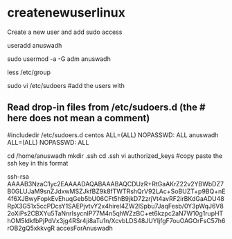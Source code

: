 # createnewuserlinux
Create a new user and add sudo access


useradd anuswadh 

sudo usermod -a -G adm anuswadh

less /etc/group

sudo vi  /etc/sudoers
#add the users with 

## Read drop-in files from /etc/sudoers.d (the # here does not mean a comment)
#includedir /etc/sudoers.d
centos  ALL=(ALL)       NOPASSWD: ALL
anuswadh  ALL=(ALL)       NOPASSWD: ALL

cd /home/anuswadh
mkdir .ssh
cd .ssh
vi authorized_keys
#copy paste the ssh key in this format

ssh-rsa AAAAB3NzaC1yc2EAAAADAQABAAABAQCDUzR+RtGaAKrZ22v2YBWbDZ7B0GLUJaM9snZJdxwMSZJkfBZ9k8fTWTRshQrV92LAc+SoBUZT+p9BQ+nE4f6XJBwyFopkEvEhuqGeb5bU06CFt5hB9jkD72zrjVt4avRF2irBKdGaADU48RpX3G51x5ccPDcsY1SAEPjvtvY2x4hirel4ZW2lSpbu7JaqFesb/0Y3pWqJ6V82oXiPs2CBXYu5TaNnrIsycnIP77M4n5qhWZzBC+et6kzpc2aN7W10g1rupHThOM5ldkfbPjPdVx3jg4RSr4ji8aTu1n/XcvbLDS48JUYIjfgF7ouOAGOrFsC57h6rOB2gQ5xkkvgR accesForAnuswadh


